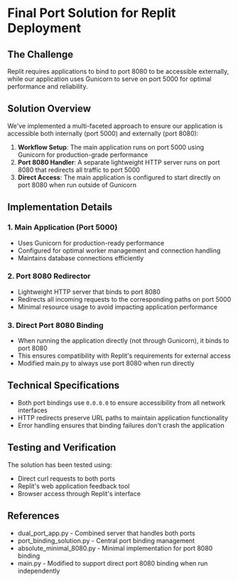 # Final Port Solution for Replit Deployment

## The Challenge

Replit requires applications to bind to port 8080 to be accessible externally, while our application uses Gunicorn to serve on port 5000 for optimal performance and reliability.

## Solution Overview

We've implemented a multi-faceted approach to ensure our application is accessible both internally (port 5000) and externally (port 8080):

1. **Workflow Setup**: The main application runs on port 5000 using Gunicorn for production-grade performance
2. **Port 8080 Handler**: A separate lightweight HTTP server runs on port 8080 that redirects all traffic to port 5000
3. **Direct Access**: The main application is configured to start directly on port 8080 when run outside of Gunicorn

## Implementation Details

### 1. Main Application (Port 5000)

- Uses Gunicorn for production-ready performance
- Configured for optimal worker management and connection handling
- Maintains database connections efficiently

### 2. Port 8080 Redirector

- Lightweight HTTP server that binds to port 8080
- Redirects all incoming requests to the corresponding paths on port 5000
- Minimal resource usage to avoid impacting application performance

### 3. Direct Port 8080 Binding

- When running the application directly (not through Gunicorn), it binds to port 8080
- This ensures compatibility with Replit's requirements for external access
- Modified main.py to always use port 8080 when run directly

## Technical Specifications

- Both port bindings use `0.0.0.0` to ensure accessibility from all network interfaces
- HTTP redirects preserve URL paths to maintain application functionality
- Error handling ensures that binding failures don't crash the application

## Testing and Verification

The solution has been tested using:
- Direct curl requests to both ports
- Replit's web application feedback tool
- Browser access through Replit's interface

## References

- dual_port_app.py - Combined server that handles both ports
- port_binding_solution.py - Central port binding management
- absolute_minimal_8080.py - Minimal implementation for port 8080 binding
- main.py - Modified to support direct port 8080 binding when run independently